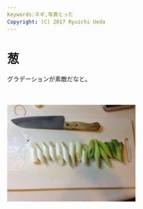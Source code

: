 ```yaml
---
Keywords:ネギ,写真とった
Copyright: (C) 2017 Ryuichi Ueda
---
```

# 葱
グラデーションが素敵だなと。<br />
<br />
<br /><br /><a href="20130407-222120.jpg"><img src="20130407-222120.jpg" alt="20130407-222120.jpg" class="alignnone size-full" /></a>

